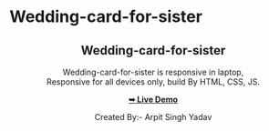 # Wedding-card-for-sister
<div align="center">

  <h2 align="center">Wedding-card-for-sister</h2>
  
  Wedding-card-for-sister is responsive in laptop, <br />Responsive for all devices only, build By HTML, CSS, JS.

  <a href="https://wedding-card-for-sister.vercel.app/"><strong>➥ Live Demo</strong></a>

  Created By:- Arpit Singh Yadav
